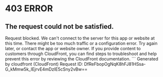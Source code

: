 # 403 ERROR

## The request could not be satisfied.

Request blocked. We can't connect to the server for this app or website at this time. There might be too much traffic or a configuration error. Try again later, or contact the app or website owner. If you provide content to customers through CloudFront, you can find steps to troubleshoot and help prevent this error by reviewing the CloudFront documentation. ```
Generated by cloudfront (CloudFront)
Request ID: DfReFbopOgNqK8hFJ81HSsa-G_kMmw5k_IEjrvE4mDzIE5cSny2vBw==

```

